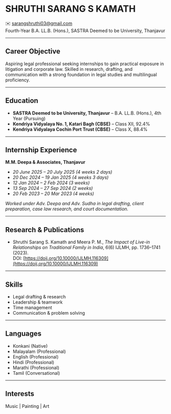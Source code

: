 # SHRUTHI SARANG S KAMATH
 ✉️ sarangshruthi03@gmail.com  
Fourth-Year B.A. LL.B. (Hons.), SASTRA Deemed to be University, Thanjavur  

---

## Career Objective
Aspiring legal professional seeking internships to gain practical exposure in litigation and corporate law. Skilled in research, drafting, and communication with a strong foundation in legal studies and multilingual proficiency.  

---

## Education
- **SASTRA Deemed to be University, Thanjavur** – B.A. LL.B. (Hons.), 4th Year (Pursuing)  
- **Kendriya Vidyalaya No. 1, Katari Bagh (CBSE)** – Class XII, 92.4%  
- **Kendriya Vidyalaya Cochin Port Trust (CBSE)** – Class X, 88.4%  

---

## Internship Experience
**M.M. Deepa & Associates, Thanjavur**  
- *20 June 2025 – 20 July 2025 (4 weeks 2 days)*  
- *20 Dec 2024 – 19 Jan 2025 (4 weeks 3 days)*  
- *12 Jan 2024 – 2 Feb 2024 (3 weeks)*  
- *13 Sep 2024 – 27 Sep 2024 (2 weeks)*  
- *20 Feb 2023 – 20 Mar 2023 (4 weeks)*  

*Worked under Adv. Deepa and Adv. Sudha in legal drafting, client preparation, case law research, and court documentation.*  

---

## Research & Publications
- Shruthi Sarang S. Kamath and Meera P. M., *The Impact of Live-in Relationships on Traditional Family in India*, 6(6) IJLMH, pp. 1736–1741 (2023).  
  DOI: [https://doij.org/10.10000/IJLMH.116309](https://doij.org/10.10000/IJLMH.116309)  

---

## Skills
- Legal drafting & research  
- Leadership & teamwork  
- Time management  
- Communication & problem solving  

---

## Languages
- Konkani (Native)  
- Malayalam (Professional)  
- English (Professional)  
- Hindi (Professional)  
- Marathi (Professional)  
- Tamil (Conversational)  

---

## Interests
Music | Painting | Art
